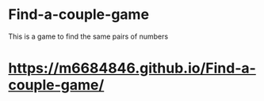 # Find-a-couple-game
This is a game to find the same pairs of numbers
# https://m6684846.github.io/Find-a-couple-game/
